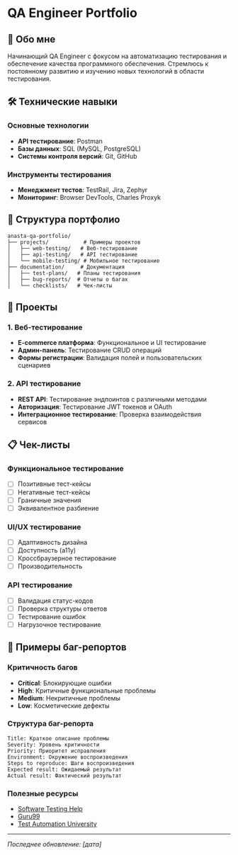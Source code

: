 # QA Engineer Portfolio

## 👋 Обо мне

Начинающий QA Engineer с фокусом на автоматизацию тестирования и обеспечение качества программного обеспечения. Стремлюсь к постоянному развитию и изучению новых технологий в области тестирования.

## 🛠 Технические навыки

### Основные технологии
- **API тестирование**: Postman
- **Базы данных**: SQL (MySQL, PostgreSQL)
- **Системы контроля версий**: Git, GitHub

### Инструменты тестирования
- **Менеджмент тестов**: TestRail, Jira, Zephyr
- **Мониторинг**: Browser DevTools, Charles Proxyk

## 📁 Структура портфолио

```
anasta-qa-portfolio/
├── projects/           # Примеры проектов
│   ├── web-testing/   # Веб-тестирование
│   ├── api-testing/   # API тестирование
│   └── mobile-testing/ # Мобильное тестирование
├── documentation/     # Документация
│   ├── test-plans/   # Планы тестирования
│   ├── bug-reports/  # Отчеты о багах
│   └── checklists/   # Чек-листы
```

## 🚀 Проекты

### 1. Веб-тестирование
- **E-commerce платформа**: Функциональное и UI тестирование
- **Админ-панель**: Тестирование CRUD операций
- **Формы регистрации**: Валидация полей и пользовательских сценариев

### 2. API тестирование
- **REST API**: Тестирование эндпоинтов с различными методами
- **Авторизация**: Тестирование JWT токенов и OAuth
- **Интеграционное тестирование**: Проверка взаимодействия сервисов

## 📋 Чек-листы

### Функциональное тестирование
- [ ] Позитивные тест-кейсы
- [ ] Негативные тест-кейсы
- [ ] Граничные значения
- [ ] Эквивалентное разбиение

### UI/UX тестирование
- [ ] Адаптивность дизайна
- [ ] Доступность (a11y)
- [ ] Кроссбраузерное тестирование
- [ ] Производительность

### API тестирование
- [ ] Валидация статус-кодов
- [ ] Проверка структуры ответов
- [ ] Тестирование ошибок
- [ ] Нагрузочное тестирование

## 🐛 Примеры баг-репортов

### Критичность багов
- **Critical**: Блокирующие ошибки
- **High**: Критичные функциональные проблемы
- **Medium**: Некритичные проблемы
- **Low**: Косметические дефекты

### Структура баг-репорта
```
Title: Краткое описание проблемы
Severity: Уровень критичности
Priority: Приоритет исправления
Environment: Окружение воспроизведения
Steps to reproduce: Шаги воспроизведения
Expected result: Ожидаемый результат
Actual result: Фактический результат
```


### Полезные ресурсы
- [Software Testing Help](https://www.softwaretestinghelp.com/)
- [Guru99](https://www.guru99.com/)
- [Test Automation University](https://testautomationu.applitools.com/)

---

*Последнее обновление: [дата]*